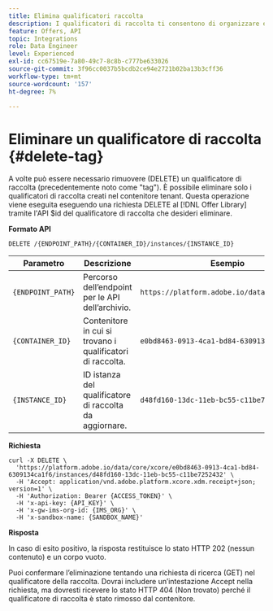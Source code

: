 ```yaml
---
title: Elimina qualificatori raccolta
description: I qualificatori di raccolta ti consentono di organizzare e ordinare meglio le offerte.
feature: Offers, API
topic: Integrations
role: Data Engineer
level: Experienced
exl-id: cc67519e-7a80-49c7-8c8b-c777be633026
source-git-commit: 3f96cc0037b5bcdb2ce94e2721b02ba13b3cff36
workflow-type: tm+mt
source-wordcount: '157'
ht-degree: 7%

---
```


# Eliminare un qualificatore di raccolta {#delete-tag}

A volte può essere necessario rimuovere (DELETE) un qualificatore di raccolta (precedentemente noto come &quot;tag&quot;). È possibile eliminare solo i qualificatori di raccolta creati nel contenitore tenant. Questa operazione viene eseguita eseguendo una richiesta DELETE al [!DNL Offer Library] tramite l&#39;API $id del qualificatore di raccolta che desideri eliminare.

**Formato API**

```http
DELETE /{ENDPOINT_PATH}/{CONTAINER_ID}/instances/{INSTANCE_ID}
```

| Parametro | Descrizione | Esempio |
| --------- | ----------- | ------- |
| `{ENDPOINT_PATH}` | Percorso dell’endpoint per le API dell’archivio. | `https://platform.adobe.io/data/core/xcore/` |
| `{CONTAINER_ID}` | Contenitore in cui si trovano i qualificatori di raccolta. | `e0bd8463-0913-4ca1-bd84-6309134ca1f6` |
| `{INSTANCE_ID}` | ID istanza del qualificatore di raccolta da aggiornare. | `d48fd160-13dc-11eb-bc55-c11be7252432` |

**Richiesta**

```shell
curl -X DELETE \
  'https://platform.adobe.io/data/core/xcore/e0bd8463-0913-4ca1-bd84-6309134ca1f6/instances/d48fd160-13dc-11eb-bc55-c11be7252432' \
  -H 'Accept: application/vnd.adobe.platform.xcore.xdm.receipt+json; version=1' \
  -H 'Authorization: Bearer {ACCESS_TOKEN}' \
  -H 'x-api-key: {API_KEY}' \
  -H 'x-gw-ims-org-id: {IMS_ORG}' \
  -H 'x-sandbox-name: {SANDBOX_NAME}'
```

**Risposta**

In caso di esito positivo, la risposta restituisce lo stato HTTP 202 (nessun contenuto) e un corpo vuoto.

Puoi confermare l’eliminazione tentando una richiesta di ricerca (GET) nel qualificatore della raccolta. Dovrai includere un’intestazione Accept nella richiesta, ma dovresti ricevere lo stato HTTP 404 (Non trovato) perché il qualificatore di raccolta è stato rimosso dal contenitore.
